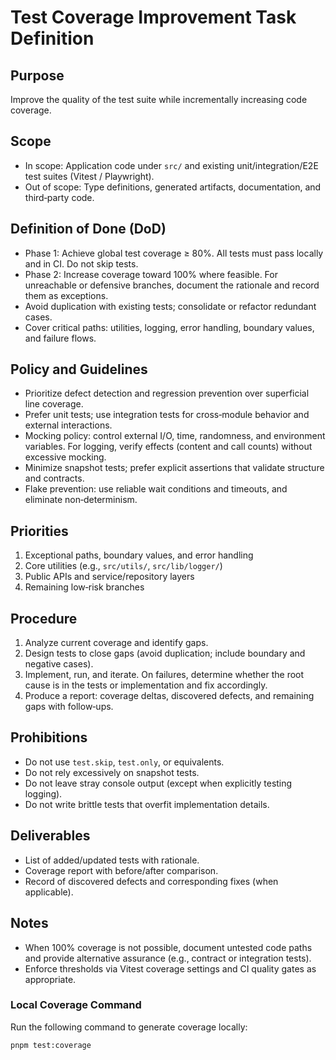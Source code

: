 # Test Coverage Improvement Task Definition

## Purpose

Improve the quality of the test suite while incrementally increasing code coverage.

## Scope

- In scope: Application code under `src/` and existing unit/integration/E2E test suites (Vitest / Playwright).
- Out of scope: Type definitions, generated artifacts, documentation, and third‑party code.

## Definition of Done (DoD)

- Phase 1: Achieve global test coverage ≥ 80%. All tests must pass locally and in CI. Do not skip tests.
- Phase 2: Increase coverage toward 100% where feasible. For unreachable or defensive branches, document the rationale and record them as exceptions.
- Avoid duplication with existing tests; consolidate or refactor redundant cases.
- Cover critical paths: utilities, logging, error handling, boundary values, and failure flows.

## Policy and Guidelines

- Prioritize defect detection and regression prevention over superficial line coverage.
- Prefer unit tests; use integration tests for cross‑module behavior and external interactions.
- Mocking policy: control external I/O, time, randomness, and environment variables. For logging, verify effects (content and call counts) without excessive mocking.
- Minimize snapshot tests; prefer explicit assertions that validate structure and contracts.
- Flake prevention: use reliable wait conditions and timeouts, and eliminate non‑determinism.

## Priorities

1. Exceptional paths, boundary values, and error handling
2. Core utilities (e.g., `src/utils/`, `src/lib/logger/`)
3. Public APIs and service/repository layers
4. Remaining low‑risk branches

## Procedure

1. Analyze current coverage and identify gaps.
2. Design tests to close gaps (avoid duplication; include boundary and negative cases).
3. Implement, run, and iterate. On failures, determine whether the root cause is in the tests or implementation and fix accordingly.
4. Produce a report: coverage deltas, discovered defects, and remaining gaps with follow‑ups.

## Prohibitions

- Do not use `test.skip`, `test.only`, or equivalents.
- Do not rely excessively on snapshot tests.
- Do not leave stray console output (except when explicitly testing logging).
- Do not write brittle tests that overfit implementation details.

## Deliverables

- List of added/updated tests with rationale.
- Coverage report with before/after comparison.
- Record of discovered defects and corresponding fixes (when applicable).

## Notes

- When 100% coverage is not possible, document untested code paths and provide alternative assurance (e.g., contract or integration tests).
- Enforce thresholds via Vitest coverage settings and CI quality gates as appropriate.

### Local Coverage Command

Run the following command to generate coverage locally:

```bash
pnpm test:coverage
```
